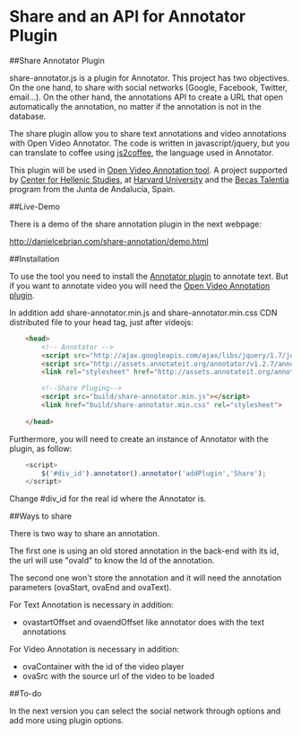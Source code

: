 Share and an API for Annotator Plugin
==================
##Share Annotator Plugin

share-annotator.js is a plugin for Annotator. This project has two objectives. On the one hand, to share with social networks (Google, Facebook, Twitter, email...). On the other hand, the annotations API to create a URL that open automatically the annotation, no matter if the annotation is not in the database.

The share plugin allow you to share text annotations and video annotations with Open Video Annotator. The code is written in javascript/jquery, but you can translate to coffee using [js2coffee](http://js2coffee.org/), the language used in Annotator.

This plugin will be used in [Open Video Annotation tool](http://www.openvideoannotation.org/). 
A project supported by [Center for Hellenic Studies](http://chs.harvard.edu/), at [Harvard University](http://www.harvard.edu/) and the [Becas Talentia](http://www.juntadeandalucia.es/economiainnovacionyciencia/talentia/) program from the Junta de Andalucia, Spain.

##Live-Demo

There is a demo of the share annotation plugin in the next webpage:

http://danielcebrian.com/share-annotation/demo.html


##Installation

To use the tool you need to install the [Annotator plugin](https://github.com/okfn/annotator/) to annotate text. But if you want to annotate video you will need the [Open Video Annotation plugin](https://github.com/CtrHellenicStudies/OpenVideoAnnotation).

In addition add share-annotator.min.js and share-annotator.min.css CDN distributed file to your head tag, just after
videojs:

```html
	<head>
		<!-- Annotator -->
		<script src="http://ajax.googleapis.com/ajax/libs/jquery/1.7/jquery.min.js"></script>
		<script src="http://assets.annotateit.org/annotator/v1.2.7/annotator-full.min.js"></script>
		<link rel="stylesheet" href="http://assets.annotateit.org/annotator/v1.2.7/annotator.min.css">

		<!--Share Pluging-->
		<script src="build/share-annotator.min.js"></script>
		<link href="build/share-annotator.min.css" rel="stylesheet">
	
	</head>
```

Furthermore, you will need to create an instance of Annotator with the plugin, as follow:

```js
	<script>
    	$('#div_id').annotator().annotator('addPlugin','Share');
    </script>
```

Change #div_id for the real id where the Annotator is.

##Ways to share

There is two way to share an annotation. 

The first one is using an old stored annotation in the back-end with its id, the url will use "ovaId" to know the Id of the annotation.

The second one won't store the annotation and it will need the annotation parameters (ovaStart, ovaEnd and ovaText). 

For Text Annotation is necessary in addition:
 - ovastartOffset and ovaendOffset like annotator does with the text annotations

For Video Annotation is necessary in addition:
 - ovaContainer with the id of the video player
 - ovaSrc with the source url of the video to be loaded


##To-do

In the next version you can select the social network through options and add more using plugin options.
